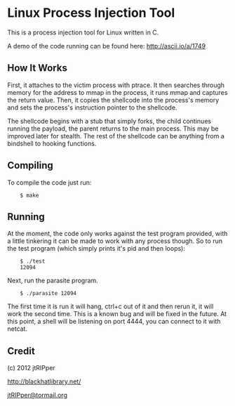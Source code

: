 # Linux Process Injection Tool

This is a process injection tool for Linux written in C. 

A demo of the code running can be found here: http://ascii.io/a/1749

## How It Works

First, it attaches to the victim process with ptrace. It then searches through memory for the address to mmap in the process, it runs mmap and captures the return value. Then, it copies the shellcode into the process's memory and sets the process's instruction pointer to the shellcode.

The shellcode begins with a stub that simply forks, the child continues running the payload, the parent returns to the main process. This may be improved later for stealth. The rest of the shellcode can be anything from a bindshell to hooking functions.

## Compiling

To compile the code just run:

```
    $ make
```

## Running

At the moment, the code only works against the test program provided, with a little tinkering it can be made to work with any process though. So to run the test program (which simply prints it's pid and then loops):

```
    $ ./test
    12094
```

Next, run the parasite program.

```
    $ ./parasite 12094
```

The first time it is run it will hang, ctrl+c out of it and then rerun it, it will work the second time. This is a known bug and will be fixed in the future. At this point, a shell will be listening on port 4444, you can connect to it with netcat.

## Credit

(c) 2012 jtRIPper

http://blackhatlibrary.net/

jtRIPper@tormail.org
